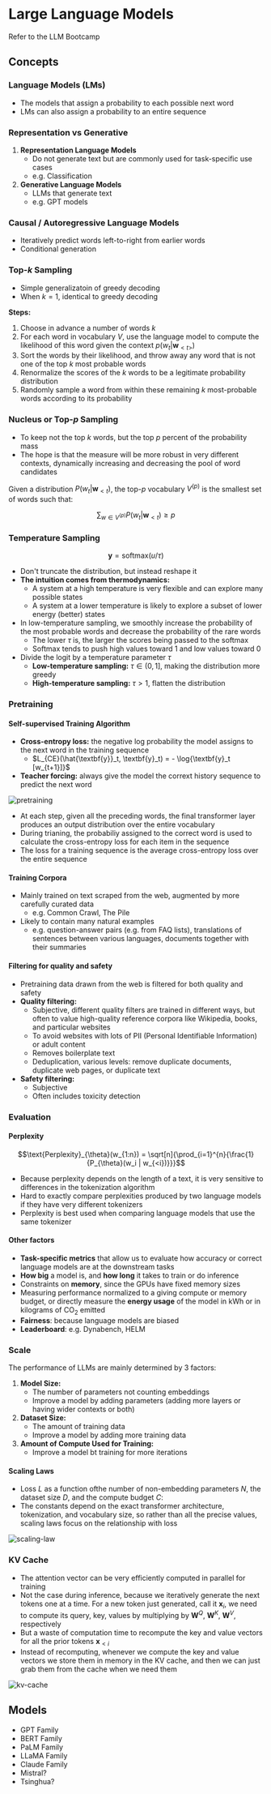 # Large Language Models

Refer to the LLM Bootcamp

## Concepts

### Language Models (LMs)

- The models that assign a probability to each possible next word
- LMs can also assign a probability to an entire sequence

### Representation vs Generative

1. **Representation Language Models**
   - Do not generate text but are commonly used for task-specific use cases
   - e.g. Classification
2. **Generative Language Models**
   - LLMs that generate text
   - e.g. GPT models

### Causal / Autoregressive Language Models

- Iteratively predict words left-to-right from earlier words
- Conditional generation

### Top-$k$ Sampling

- Simple generalizatoin of greedy decoding
- When $k=1$, identical to greedy decoding

**Steps:**

1. Choose in advance a number of words $k$
2. For each word in vocabulary $V$, use the language model to compute the likelihood of this word given the context $p(w_t | \textbf{w}_{<t>})$
3. Sort the words by their likelihood, and throw away any word that is not one of the top $k$ most probable words
4. Renormalize the scores of the $k$ words to be a legitimate probability distribution
5. Randomly sample a word from within these remaining $k$ most-probable words according to its probability

### Nucleus or Top-$p$ Sampling

- To keep not the top $k$ words, but the top $p$ percent of the probability mass
- The hope is that the measure will be more robust in very different contexts, dynamically increasing and decreasing the pool of word candidates

Given a distribution $P(w_{t} | \textbf{w}_{<t})$, the top-$p$ vocabulary $V^{(p)}$ is the smallest set of words such that:

$$\sum_{w \in V^{(p)}}{P(w_{t} | \textbf{w}_{<t}) \geq p}$$

### Temperature Sampling

$$\textbf{y} = \text{softmax}(u / \tau)$$

- Don't truncate the distribution, but instead reshape it
- **The intuition comes from thermodynamics:**
  - A system at a high temperature is very flexible and can explore many possible states
  - A system at a lower temperature is likely to explore a subset of lower energy (better) states
- In low-temperature sampling, we smoothly increase the probability of the most probable words and decrease the probability of the rare words
  - The lower $\tau$ is, the larger the scores being passed to the softmax
  - Softmax tends to push high values toward 1 and low values toward 0
- Divide the logit by a temperature parameter $\tau$
  - **Low-temperature sampling:** $\tau \in (0,1]$, making the distribution more greedy
  - **High-temperature sampling:** $\tau > 1$, flatten the distribution

### Pretraining

#### Self-supervised Training Algorithm

- **Cross-entropy loss:** the negative log probability the model assigns to the next word in the training sequence
  - $L_{CE}(\hat{\textbf{y}}_t, \textbf{y}_t) = - \log{\textbf{y}_t [w_{t+1}]}$
- **Teacher forcing:** always give the model the corrext history sequence to predict the next word

![pretraining](./media/pretraining.png)

- At each step, given all the preceding words, the final transformer layer produces an output distribution over the entire vocabulary
- During trianing, the probabiliy assigned to the correct word is used to calculate the cross-entropy loss for each item in the sequence
- The loss for a training sequence is the average cross-entropy loss over the entire sequence

#### Training Corpora

- Mainly trained on text scraped from the web, augmented by more carefully curated data
  - e.g. Common Crawl, The Pile
- Likely to contain many natural examples
  - e.g. question-answer pairs (e.g. from FAQ lists), translations of sentences between various languages, documents together with their summaries

#### Filtering for quality and safety

- Pretraining data drawn from the web is filtered for both quality and safety
- **Quality filtering:**
  - Subjective, different quality filters are trained in different ways, but often to value high-quality reference corpora like Wikipedia, books, and particular websites
  - To avoid websites with lots of PII (Personal Identifiable Information) or adult content
  - Removes boilerplate text
  - Deduplication, various levels: remove duplicate documents, duplicate web pages, or duplicate text
- **Safety filtering:**
  - Subjective
  - Often includes toxicity detection

### Evaluation

#### Perplexity

$$\text{Perplexity}_{\theta}(w_{1:n}) = \sqrt[n]{\prod_{i=1}^{n}{\frac{1}{P_{\theta}(w_i | w_{<i})}}}$$

- Because perplexity depends on the length of a text, it is very sensitive to differences in the tokenization algorithm
- Hard to exactly compare perplexities produced by two language models if they have very different tokenizers
- Perplexity is best used when comparing language models that use the same tokenizer

#### Other factors

- **Task-specific metrics** that allow us to evaluate how accuracy or correct language models are at the downstream tasks
- **How big** a model is, and **how long** it takes to train or do inference
- Constraints on **memory**, since the GPUs have fixed memory sizes
- Measuring performance normalized to a giving compute or memory budget, or directly measure the **energy usage** of the model in kWh or in kilograms of $\text{CO}_2$ emitted
- **Fairness**: because language models are biased
- **Leaderboard**: e.g. Dynabench, HELM

### Scale

The performance of LLMs are mainly determined by 3 factors:

1. **Model Size:**
   - The number of parameters not counting embeddings
   - Improve a model by adding parameters (adding more layers or having wider contexts or both)
2. **Dataset Size:**
   - The amount of training data
   - Improve a model by adding more training data
3. **Amount of Compute Used for Training:**
   - Improve a model bt training for more iterations

#### Scaling Laws

- Loss $L$ as a function ofthe number of non-embedding parameters $N$, the dataset size $D$, and the compute budget $C$:
- The constants depend on the exact transformer architecture, tokenization, and vocabulary size, so rather than all the precise values, scaling laws focus on the relationship with loss

![scaling-law](./media/scaling-law.png)

### KV Cache

- The attention vector can be very efficiently computed in parallel for training
- Not the case during inference, because we iteratively generate the next tokens one at a time. For a new token just generated, call it $\textbf{x}_i$, we need to compute its query, key, values by multiplying by $\textbf{W}^Q$, $\textbf{W}^K$, $\textbf{W}^V$, respectively
- But a waste of computation time to recompute the key and value vectors for all the prior tokens $\textbf{x}_{<i}$
- Instead of recomputing, whenever we compute the key and value vectors we store them in memory in the KV cache, and then we can just grab them from the cache when we need them

![kv-cache](./media/kv-cache.png)

## Models

- GPT Family
- BERT Family
- PaLM Family
- LLaMA Family
- Claude Family
- Mistral?
- Tsinghua?